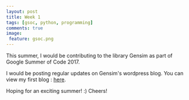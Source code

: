 ```yaml
---
layout: post
title: Week 1
tags: [gsoc, python, programming]
comments: true
image:
 feature: gsoc.png
---
```


This summer, I would be contributing to the library Gensim as part of Google Summer of Code 2017.

I would be posting regular updates on Gensim's wordpress blog. You can view my first blog : [here](https://github.com/numfocus/gsoc/blob/master/2017/proposals/Chinmaya_Pancholi.md).

Hoping for an exciting summer! :) Cheers!
